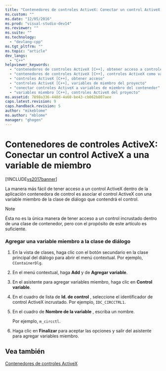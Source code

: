 ```yaml
---
title: "Contenedores de controles ActiveX: Conectar un control ActiveX a una variable de miembro | Microsoft Docs"
ms.custom: ""
ms.date: "12/05/2016"
ms.prod: "visual-studio-dev14"
ms.reviewer: ""
ms.suite: ""
ms.technology: 
  - "devlang-cpp"
ms.tgt_pltfrm: ""
ms.topic: "article"
dev_langs: 
  - "C++"
helpviewer_keywords: 
  - "contenedores de controles ActiveX [C++], obtener acceso a controles ActiveX"
  - "contenedores de controles ActiveX [C++], controles ActiveX como variables de miembro"
  - "controles ActiveX [C++], obtener acceso"
  - "controles ActiveX [C++], variables de miembro del proyecto"
  - "conectar controles ActiveX a variables de miembro del contenedor"
  - "variables miembro [C++], controles ActiveX del proyecto"
ms.assetid: 7898a336-440d-4a60-be43-cb062b807aee
caps.latest.revision: 9
caps.handback.revision: 5
author: "mikeblome"
ms.author: "mblome"
manager: "ghogen"
---
```

# Contenedores de controles ActiveX: Conectar un control ActiveX a una variable de miembro
[!INCLUDE[vs2017banner](../assembler/inline/includes/vs2017banner.md)]

La manera más fácil de tener acceso a un control ActiveX dentro de la aplicación contenedora de control es asociar el control ActiveX con una variable miembro de la clase de diálogo que contendrá el control.  
  
> [!NOTE]
>  Ésta no es la única manera de tener acceso a un control incrustado dentro de una clase de contenedor, pero con el propósito de este artículo es suficiente.  
  
### Agregar una variable miembro a la clase de diálogo  
  
1.  En la vista de clases, haga clic con el botón secundario en la clase principal del diálogo para abrir el menú contextual.  Por ejemplo, `CContainerDlg`.  
  
2.  En el menú contextual, haga **Add** y de **Agregar variable**.  
  
3.  En el asistente para agregar variables miembro, haga clic en **Control variable**.  
  
4.  En el cuadro de lista de **Id. de control** , seleccione el identificador de control ActiveX incrustado.  Por ejemplo, `IDC_CIRCCTRL1`.  
  
5.  En el cuadro de **Nombre de la variable** , escriba un nombre.  
  
     Por ejemplo, `m_circctl`.  
  
6.  Haga clic en **Finalizar** para aceptar las opciones y salir del asistente para agregar variables miembro.  
  
## Vea también  
 [Contenedores de controles ActiveX](../mfc/activex-control-containers.md)